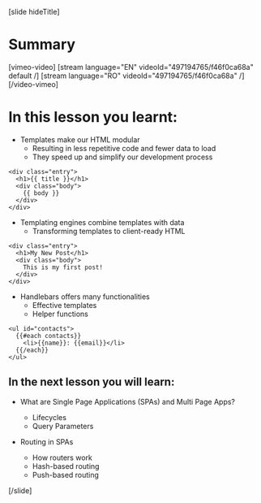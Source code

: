 [slide hideTitle]
# Summary


[vimeo-video]
[stream language="EN" videoId="497194765/f46f0ca68a" default /] 
[stream language="RO" videoId="497194765/f46f0ca68a" /]
[/video-vimeo]

# In this lesson you learnt:

- Templates make our HTML modular
    - Resulting in less repetitive code and fewer data to load
    - They speed up and simplify our development process

```
<div class="entry">
  <h1>{{ title }}</h1>
  <div class="body">
    {{ body }}
  </div>
</div>

```

- Templating engines combine templates with data
    - Transforming templates to client-ready HTML

```
<div class="entry">
  <h1>My New Post</h1>
  <div class="body">
    This is my first post!
  </div>
</div>

```

- Handlebars offers many functionalities
    - Effective templates
    - Helper functions

```
<ul id="contacts">
  {{#each contacts}}
    <li>{{name}}: {{email}}</li>
  {{/each}}
</ul>
```

## In the next lesson you will learn:

- What are Single Page Applications \(SPAs\) and Multi Page Apps?
  - Lifecycles
  - Query Parameters

- Routing in SPAs
  - How routers work
  - Hash\-based routing
  - Push\-based routing

[/slide]
